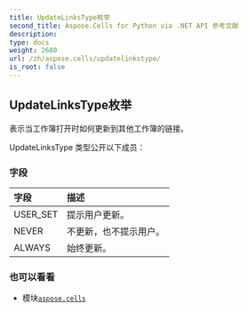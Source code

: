 ```yaml
---
title: UpdateLinksType枚举
second_title: Aspose.Cells for Python via .NET API 参考文献
description:
type: docs
weight: 2680
url: /zh/aspose.cells/updatelinkstype/
is_root: false
---
```

## UpdateLinksType枚举
表示当工作簿打开时如何更新到其他工作簿的链接。



UpdateLinksType 类型公开以下成员：

### 字段
|字段|描述|
| :- | :- |
| USER_SET |提示用户更新。|
| NEVER |不更新，也不提示用户。|
| ALWAYS |始终更新。|



### 也可以看看
* 模块[`aspose.cells`](..)
